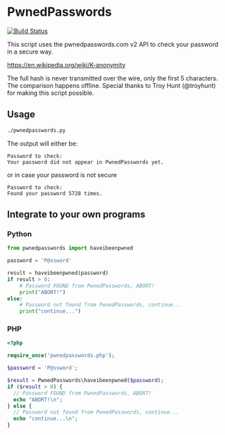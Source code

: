 # PwnedPasswords

[![Build Status](https://travis-ci.org/oittaa/pwnedpasswords.svg)](https://travis-ci.org/oittaa/pwnedpasswords)

This script uses the pwnedpasswords.com v2 API to check your password in a secure way.

https://en.wikipedia.org/wiki/K-anonymity

The full hash is never transmitted over the wire, only the first 5 characters. The comparison
happens offline. Special thanks to Troy Hunt (@troyhunt) for making this script possible.

## Usage

```sh
./pwnedpasswords.py
```

The output will either be:

```
Password to check: 
Your password did not appear in PwnedPasswords yet.
```

or in case your password is not secure

```
Password to check: 
Found your password 5728 times.
```

## Integrate to your own programs

### Python

```python
from pwnedpasswords import haveibeenpwned

password = 'P@ssword'

result = haveibeenpwned(password)
if result > 0:
	# Password FOUND from PwnedPasswords, ABORT!
	print("ABORT!")
else:
	# Password not found from PwnedPasswords, continue...
	print("continue...")
```

### PHP

```php
<?php

require_once('pwnedpasswords.php');

$password = 'P@ssword';

$result = PwnedPasswords\haveibeenpwned($password);
if ($result > 0) {
  // Password FOUND from PwnedPasswords, ABORT!
  echo "ABORT!\n";
} else {
  // Password not found from PwnedPasswords, continue...
  echo "continue...\n";
}
```

